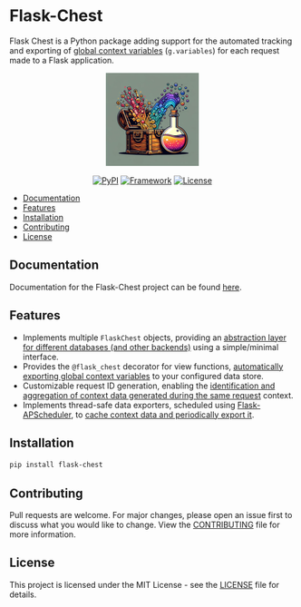 # Flask-Chest
Flask Chest is a Python package adding support for the automated tracking and exporting of [global context variables](https://flask.palletsprojects.com/en/2.3.x/appcontext/#storing-data) (`g.variables`) for each request made to a Flask application.

<center>

![Flask-Chest Icon](/images/flask_chest_README.png)

</center>

<center>

[![PyPI](https://img.shields.io/pypi/v/flask-chest)](https://pypi.org/project/flask-chest/)
[![Framework](https://img.shields.io/badge/framework-Flask-black.svg)](https://flask.palletsprojects.com/en/3.0.x/)
[![License](https://img.shields.io/badge/license-MIT-green.svg)](https://github.com/peter-w-bryant/Flask-Chest/blob/main/LICENSE)

</center>

- [Documentation](#documentation)
- [Features](#features)
- [Installation](#installation)
- [Contributing](#contributing)
- [License](#license)

## Documentation
Documentation for the Flask-Chest project can be found [here](https://peter-w-bryant.github.io/Flask-Chest/).

## Features
- Implements multiple `FlaskChest` objects, providing an <u>abstraction layer for different databases (and other backends)</u> using a simple/minimal interface.
- Provides the `@flask_chest` decorator for view functions, <u>automatically exporting global context variables</u> to your configured data store.
- Customizable request ID generation, enabling the <u>identification and aggregation of context data generated during the same request</u> context.
- Implements thread-safe data exporters, scheduled using [Flask-APScheduler](https://github.com/viniciuschiele/flask-apscheduler), to <u>cache context data and periodically export it</u>.

## Installation

```bash
pip install flask-chest
```

## Contributing
Pull requests are welcome. For major changes, please open an issue first to discuss what you would like to change. View the [CONTRIBUTING](CONTRIBUTING.md) file for more information.

## License
This project is licensed under the MIT License - see the [LICENSE](LICENSE) file for details.
